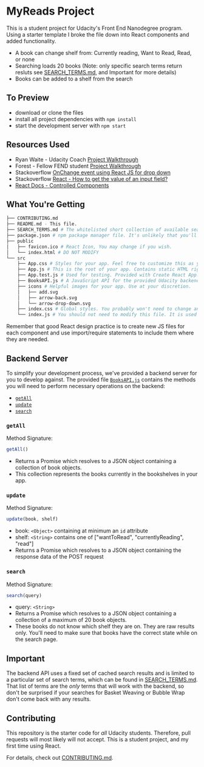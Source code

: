 # MyReads Project
This is a student project for Udacity's Front End Nanodegree program. Using a starter template I broke the file down into React components and added functionality.

- A book can change shelf from: Currently reading, Want to Read, Read, or none
- Searching loads 20 books (Note: only specific search terms return resluts see [SEARCH_TERMS.md](SEARCH_TERMS.md), and Important for more details)
- Books can be added to a shelf from the search


## To Preview

* download or clone the files
* install all project dependencies with `npm install`
* start the development server with `npm start`

## Resources Used

* Ryan Waite - Udacity Coach [Project Walkthrough](https://www.youtube.com/watch?v=acJHkd6K5kI&amp=&feature=youtu.be)
* Forest - Fellow FEND student [Project Walkthrough](https://www.youtube.com/watch?v=bpKI3R0nf7E)
* Stackoverflow [OnChange event using React JS for drop down](https://stackoverflow.com/questions/28868071/onchange-event-using-react-js-for-drop-down)
* Stackoverflow [React - How to get the value of an input field?](https://stackoverflow.com/questions/36683770/react-how-to-get-the-value-of-an-input-field)
* [React Docs - Controlled Components](https://reactjs.org/docs/forms.html#controlled-components)

## What You're Getting
```bash
├── CONTRIBUTING.md
├── README.md - This file.
├── SEARCH_TERMS.md # The whitelisted short collection of available search terms for you to use with your app.
├── package.json # npm package manager file. It's unlikely that you'll need to modify this.
├── public
│   ├── favicon.ico # React Icon, You may change if you wish.
│   └── index.html # DO NOT MODIFY
└── src
    ├── App.css # Styles for your app. Feel free to customize this as you desire.
    ├── App.js # This is the root of your app. Contains static HTML right now.
    ├── App.test.js # Used for testing. Provided with Create React App. Testing is encouraged, but not required.
    ├── BooksAPI.js # A JavaScript API for the provided Udacity backend. Instructions for the methods are below.
    ├── icons # Helpful images for your app. Use at your discretion.
    │   ├── add.svg
    │   ├── arrow-back.svg
    │   └── arrow-drop-down.svg
    ├── index.css # Global styles. You probably won't need to change anything here.
    └── index.js # You should not need to modify this file. It is used for DOM rendering only.
```

Remember that good React design practice is to create new JS files for each component and use import/require statements to include them where they are needed.

## Backend Server

To simplify your development process, we've provided a backend server for you to develop against. The provided file [`BooksAPI.js`](src/BooksAPI.js) contains the methods you will need to perform necessary operations on the backend:

* [`getAll`](#getall)
* [`update`](#update)
* [`search`](#search)

### `getAll`

Method Signature:

```js
getAll()
```

* Returns a Promise which resolves to a JSON object containing a collection of book objects.
* This collection represents the books currently in the bookshelves in your app.

### `update`

Method Signature:

```js
update(book, shelf)
```

* book: `<Object>` containing at minimum an `id` attribute
* shelf: `<String>` contains one of ["wantToRead", "currentlyReading", "read"]  
* Returns a Promise which resolves to a JSON object containing the response data of the POST request

### `search`

Method Signature:

```js
search(query)
```

* query: `<String>`
* Returns a Promise which resolves to a JSON object containing a collection of a maximum of 20 book objects.
* These books do not know which shelf they are on. They are raw results only. You'll need to make sure that books have the correct state while on the search page.

## Important
The backend API uses a fixed set of cached search results and is limited to a particular set of search terms, which can be found in [SEARCH_TERMS.md](SEARCH_TERMS.md). That list of terms are the _only_ terms that will work with the backend, so don't be surprised if your searches for Basket Weaving or Bubble Wrap don't come back with any results.

## Contributing

This repository is the starter code for _all_ Udacity students. Therefore, pull requests will most likely will not accept. This is a student project, and my first time using React.

For details, check out [CONTRIBUTING.md](CONTRIBUTING.md).
